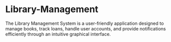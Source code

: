 # Library-Management
The Library Management System is a user-friendly application designed to manage books, track loans, handle user accounts, and provide notifications efficiently through an intuitive graphical interface.
